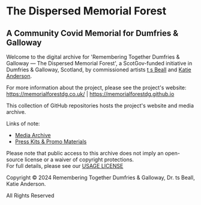 # The Dispersed Memorial Forest
## A Community Covid Memorial for Dumfries & Galloway

Welcome to the digital archive for 'Remembering Together Dumfries & Galloway — The Dispersed Memorial Forest', a ScotGov-funded initiative in Dumfries & Galloway, Scotland, by commissioned artists [t s Beall](https://tsbeall.com) and [Katie Anderson](https://katiejanderson.com/).

For more information about the project, please see the project's website: </br>
https://memorialforestdg.co.uk/ | https://memorialforestdg.github.io

This collection of GitHub repositories hosts the project's website and media archive.

Links of note:
- [Media Archive](https://github.com/memorialforestdg/media-archive)
- [Press Kits & Promo Materials](https://github.com/memorialforestdg/media-archive/press-promo)

Please note that public access to this archive does not imply an open-source license or a waiver of copyright protections. <br>For full details, please see our [USAGE LICENSE](https://github.com/memorialforestdg/.github/blob/main/LICENCE.md)

Copyright © 2024 Remembering Together Dumfries & Galloway, Dr. ts Beall, Katie Anderson.

All Rights Reserved
